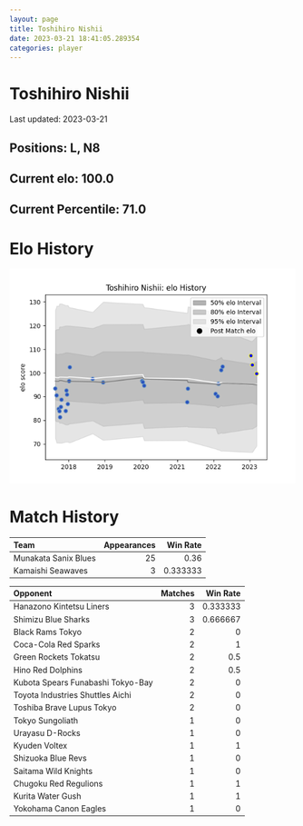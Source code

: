 ```yaml
---  
layout: page  
title: Toshihiro Nishii  
date: 2023-03-21 18:41:05.289354  
categories: player  
---
```

# Toshihiro Nishii


Last updated: 2023-03-21
## Positions: L, N8

## Current elo: 100.0

## Current Percentile: 71.0

# Elo History


![elo history](history_ToshihiroNishii.png)
# Match History


| Team                 |   Appearances |   Win Rate |
|:---------------------|--------------:|-----------:|
| Munakata Sanix Blues |            25 |   0.36     |
| Kamaishi Seawaves    |             3 |   0.333333 |

| Opponent                          |   Matches |   Win Rate |
|:----------------------------------|----------:|-----------:|
| Hanazono Kintetsu Liners          |         3 |   0.333333 |
| Shimizu Blue Sharks               |         3 |   0.666667 |
| Black Rams Tokyo                  |         2 |   0        |
| Coca-Cola Red Sparks              |         2 |   1        |
| Green Rockets Tokatsu             |         2 |   0.5      |
| Hino Red Dolphins                 |         2 |   0.5      |
| Kubota Spears Funabashi Tokyo-Bay |         2 |   0        |
| Toyota Industries Shuttles Aichi  |         2 |   0        |
| Toshiba Brave Lupus Tokyo         |         2 |   0        |
| Tokyo Sungoliath                  |         1 |   0        |
| Urayasu D-Rocks                   |         1 |   0        |
| Kyuden Voltex                     |         1 |   1        |
| Shizuoka Blue Revs                |         1 |   0        |
| Saitama Wild Knights              |         1 |   0        |
| Chugoku Red Regulions             |         1 |   1        |
| Kurita Water Gush                 |         1 |   1        |
| Yokohama Canon Eagles             |         1 |   0        |
